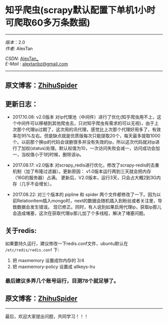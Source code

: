 # 知乎爬虫(scrapy默认配置下单机1小时可爬取60多万条数据)  
***
*版本*：2.0  
*作者*: AlexTan  

*CSDN*: [AlexTan_](http://blog.csdn.net/alextan_)  
*E-Mail* : <alextanbz@gmail.com> 
***

## 原文博客：[ZhihuSpider](http://blog.csdn.net/AlexTan_/article/details/77057068)



## 更新日志：

* 2017.10.08: v2.0版本 对ip代理池（中间件）进行了优化(知乎爬虫用不上，这个中间件可以移植到其他爬虫去，只对知乎爬虫有需求的可以无视)，由于上次那个代理ip过期了，这次用的讯代理，感觉比上次那个代理好用多了，有效率在95%左右。但是缺点就是优质版每次只能提取20个，每天最多提取1000个。以前那个换ip的代码会误删很多并没有失效的ip，所以这次代码就对ip进行了加权(status)处理。默认权值为10，一次访问失败会减一，访问成功会加一，当权值小于1的时候，删除该ip。

* 2017.08.17: v2.0版本 对scrapy_redis进行优化，修改了scrapy-redis的去重机制（加了布隆过滤器）。更新原因： v1.0版本运行两到三天就会把内存（16G的服务器）占满。 更新后，V2.0版本，运行3天，只会占大概2到3G内存（几乎不会增长）。

* 2017.08.22: 对三个版本的 pipline 和 spider 两个文件都修改了一下。因为以前RelationItem插入mongo时，next的数据会随机插入到粉丝或者关注里，导致数据会发生错误。 现已修正。同时，有人说到如果启用代理ip，获取ip那儿会造成堵塞，这次在获取代理ip那儿加了个多线程，解决了堵塞问题。

## 关于redis:
如果要持久运行，建议修改一下redis.conf文件，ubuntu默认在 `/etc/redis/redis.conf` 下:
1. 把 maxmemory 设置成你内存的 3/4
2. 把 maxmemory-policy 设置成 allkeys-lru

### 最后建议多弄几个账号运行，目测78个就足够了。


## 原文博客：[ZhihuSpider](http://blog.csdn.net/AlexTan_/article/details/77057068)


***

最后，欢迎大家提出问题，共同学习！！！
